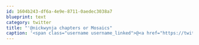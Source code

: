 ```yaml
---
id: 1604b243-df6a-4e9e-8711-0aedec3038a7
blueprint: text
category: twitter
title: "'@nickwynja chapters or Mosaics"
caption: '<span class="username username_linked">@<a href="https://twitter.com/nickwynja" title="Nick Wynja">nickwynja</a></span> chapters or Mosaics'
---
```

